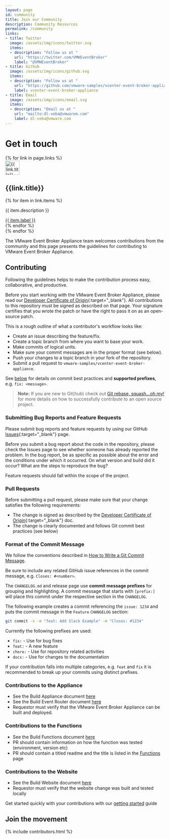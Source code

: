 ```yaml
---
layout: page
id: community
title: Join our Community
description: Community Resources
permalink: /community
links:
- title: Twitter
  image: /assets/img/icons/twitter.svg
  items:
  - description: "Follow us at "
    url: "https://twitter.com/VMWEventBroker"
    label: "@VMWEventBroker"
- title: Github
  image: /assets/img/icons/github.svg
  items:
  - description: "Follow us at "
    url: "https://github.com/vmware-samples/vcenter-event-broker-appliance"
    label: vcenter-event-broker-appliance
- title: Email
  image: /assets/img/icons/email.svg
  items:
  - description: "Email us at "
    url: "mailto:dl-veba@vmwarem.com"
    label: dl-veba@vmware.com
---
```


# Get in touch

<div class="container pb-3 pt-0">
  <div class="row justify-content-md-center">
    {% for link in page.links %}
    <div class="col-md-3 community-item text-center pt-2">
      <div class="icon mt-2">
        <img src="{{ link.image | relative_url }}" style="height: 45px;" alt="{{ link.title}}">
      </div>
      <h2 class="mt-2">{{link.title}}</h2>
      {% for item in link.items %}
      <div class="link-description">
        <p class="mb-0 pb-0">{{ item.description }}</p>
        <span class="mt-0 pt-0"><a href="{{ item.url }}" target="_blank">{{ item.label }}</a></span>
      </div>
      {% endfor %}
    </div>
    {% endfor %}
  </div>
</div>

The VMware Event Broker Appliance team welcomes contributions from the community and this page presents the guidelines for contributing to VMware Event Broker Appliance.

## Contributing

Following the guidelines helps to make the contribution process easy,
collaborative, and productive.

Before you start working with the VMware Event Broker Appliance, please read our
[Developer Certificate of Origin](https://cla.vmware.com/dco){:target="_blank"}.
All contributions to this repository must be signed as described on that page.
Your signature certifies that you wrote the patch or have the right to pass it
on as an open-source patch.

This is a rough outline of what a contributor's workflow looks like:

- Create an issue describing the feature/fix.
- Create a topic branch from where you want to base your work.
- Make commits of logical units.
- Make sure your commit messages are in the proper format (see below).
- Push your changes to a topic branch in your fork of the repository.
- Submit a pull request to `vmware-samples/vcenter-event-broker-appliance`.

See [below](#format-of-the-commit-message) for details on commit best practices
and **supported prefixes**, e.g. `fix: <message>`.

> **Note:** If you are new to Git(hub) check out [Git rebase, squash...oh
> my!](https://www.mgasch.com/2021/05/git-basics/) for more details on how to
> successfully contribute to an open source project.

### Submitting Bug Reports and Feature Requests

Please submit bug reports and feature requests by using our GitHub
[Issues](https://github.com/vmware-samples/vcenter-event-broker-appliance/issues){:target="_blank"}
page.

Before you submit a bug report about the code in the repository, please check
the Issues page to see whether someone has already reported the problem. In the
bug report, be as specific as possible about the error and the conditions under
which it occurred. On what version and build did it occur? What are the steps to
reproduce the bug?

Feature requests should fall within the scope of the project.

### Pull Requests

Before submitting a pull request, please make sure that your change satisfies
the following requirements:

- The change is signed as described by the [Developer Certificate of
  Origin](https://cla.vmware.com/dco){:target="_blank"} doc.
- The change is clearly documented and follows Git commit best practices (see
  below)

### Format of the Commit Message

We follow the conventions described in [How to Write a Git Commit
Message](http://chris.beams.io/posts/git-commit/).

Be sure to include any related GitHub issue references in the commit message,
e.g. `Closes: #<number>`.

The `CHANGELOG.md` and release page use **commit message prefixes** for grouping
and highlighting. A commit message that starts with `[prefix:] ` will place this
commit under the respective section in the `CHANGELOG`.

The following example creates a commit referencing the `issue: 1234` and puts
the commit message in the `Feature` `CHANGELOG` section:

```bash
git commit -s -m "feat: Add Slack Example" -m "Closes: #1234"
```

Currently the following prefixes are used:

- `fix:` - Use for bug fixes
- `feat:` - A new feature
- `chore:` - Use for repository related activities
- `docs:` - Use for changes to the documentation

If your contribution falls into multiple categories, e.g. `feat` and `fix` it is
recommended to break up your commits using distinct prefixes.

### Contributions to the Appliance

- See the Build Appliance document [here](/kb/contribute-appliance)
- See the Build Event Router document [here](/kb/contribute-eventrouter)
- Requestor must verify that the VMware Event Broker Appliance can be built and deployed.

### Contributions to the Functions

- See the Build Functions document [here](/kb/contribute-functions)
- PR should contain information on how the function was tested (environment, version etc)
- PR should contain a titled readme and the title is listed in the [Functions](/examples) page

### Contributions to the Website

- See the Build Website document [here](/kb/contribute-functions)
- Requestor must verify that the website change was built and tested locally

Get started quickly with your contributions with our [getting started](/kb/contribute-start) guide

## Join the movement

<div id="contributors-veba" class="section section-background-{{ page.backgrounds.team }} p-3">
    {% include contributors.html %}
</div>

